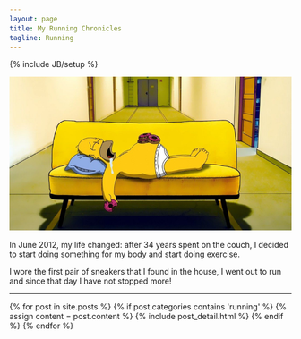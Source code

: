 ```yaml
---
layout: page
title: My Running Chronicles
tagline: Running
---
```

{% include JB/setup %}

![Homer on the couch](/images/homer.png)

In June 2012, my life changed: after 34 years spent on the couch, I decided to start doing something for my body and start doing exercise.

I wore the first pair of sneakers that I found in the house, I went out to run and since that day I have not stopped more!
 
<hr/>

<div class="blog-index">

{% for post in site.posts %}
    {% if post.categories contains 'running' %}
        {% assign content = post.content %}
        {% include post_detail.html %}
    {% endif %}
{% endfor %}

</div>


